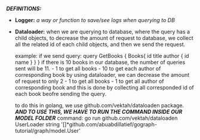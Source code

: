 ***DEFINITIONS:***
- **Logger:** 
     _a way or function to save/see logs when querying to DB_
- **Dataloader:** 
    when we are querying to database, where the query has a child objects,
    to decrease the amount of request to database, we collect all the related id
    of each child objects, and then we send the request.

    example:
        if we send query:
            query GetBooks {
                Books{
                    id
                    title
                    author {
                        id
                        name
                    }
                }
            }
        if there is 10 books in our database, the number of queries sent will be 11.
            - 1 to get all books
            - 10 to get each author of corresponding book
        by using dataloader, we can decrease the amount of request to only 2
            - 1 to get all books
            - 1 to get all author of corresponding book
        and this is done by collecting all corresponded id of each book beofre sending the query.

    to do this in golang, we use github.com/vektah/dataloaden package.
    ***AND TO USE THIS, WE HAVE TO RUN THE COMMAND INSIDE OUR MODEL FOLDER***
    command:
        go run github.com/vektah/dataloaden UserLoader string '[]*github.com/abuabdillatief/gograph-tutorial/graph/model.User'
        


